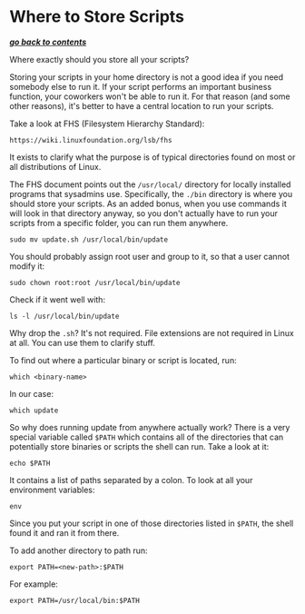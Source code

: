 # Where to Store Scripts

[***go back to contents***](01-contents.md)

Where exactly should you store all your scripts?

Storing your scripts in your home directory is not a good idea if you need
somebody else to run it. If your script performs an important business
function, your coworkers won't be able to run it. For that reason (and some 
other reasons), it's better to have a central location to run your scripts.

Take a look at FHS (Filesystem Hierarchy Standard):

	https://wiki.linuxfoundation.org/lsb/fhs

It exists to clarify what the purpose is of typical directories found on most
or all distributions of Linux.

The FHS document points out the `/usr/local/` directory for locally installed
programs that sysadmins use. Specifically, the `./bin` directory is where you
should store your scripts. As an added bonus, when you use commands it will
look in that directory anyway, so you don't actually have to run your scripts
from a specific folder, you can run them anywhere.

	sudo mv update.sh /usr/local/bin/update

You should probably assign root user and group to it, so that a user cannot
modify it:

	sudo chown root:root /usr/local/bin/update

Check if it went well with:

	ls -l /usr/local/bin/update

Why drop the `.sh`? It's not required. File extensions are not required in
Linux at all. You can use them to clarify stuff.

To find out where a particular binary or script is located, run:

	which <binary-name>

In our case:

	which update

So why does running update from anywhere actually work? There is a very special
variable called `$PATH` which contains all of the directories that can
potentially store binaries or scripts the shell can run. Take a look at it:

	echo $PATH

It contains a list of paths separated by a colon. To look at all your 
environment variables:

	env

Since you put your script in one of those directories listed in `$PATH`, the
shell found it and ran it from there.

To add another directory to path run:

	export PATH=<new-path>:$PATH

For example:

	export PATH=/usr/local/bin:$PATH
